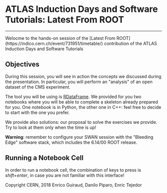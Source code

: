 # ATLAS Induction Days and Software Tutorials: Latest From ROOT
<hr style="border-top-width: 4px; border-top-color: #34609b;">
Welocme to the hands-on session of the [Latest From ROOT](https://indico.cern.ch/event/731951/timetable/) contribution of the ATLAS Induction Days and Software Tutorials
<a href="https://cern.ch/swanserver/cgi-bin/go/?projurl=https://github.com/dpiparo/AtlasTutorial_180725.git"><img drc="https://img.shields.io/badge/Open%20in%20%E2%98%81-SWAN-orange.svg"/></a>

## Objectives
During this session, you will see in action the concepts we discussed during the presentation. In particular, you will perform an "analysis" of an open dataset of the CMS experiment.

The tool you will be using is [RDataFrame](https://root.cern.ch/doc/master/classROOT_1_1RDataFrame.html). We provided for you two notebooks where you will be able to complete a skeleton already prepared for you. One notebook is in Python, the other one in C++: feel free to decide to start with the one you prefer. 

We provide also solutions: our proposal to solve the exercises we provide. Try to look at them only when the time is up!

**Warning**: remember to configure your SWAN session with the "Bleeding Edge" software stack, which includes the 6.14/00 ROOT release.

## Running a Notebook Cell
In order to run a notebook cell, the combination of keys to press is *shift+enter*, in case you are not familiar with this interface!

Copyright CERN, 2018
Enrico Guiraud, Danilo Piparo, Enric Tejedor
